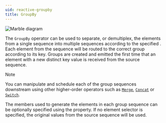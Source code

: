 ```yaml
---
uid: reactive-groupby
title: GroupBy
---
```


![Marble diagram](~/images/reactive-groupby.svg)

The `GroupBy` operator can be used to separate, or demultiplex, the elements from a single sequence into multiple sequences according to the specified 
<xref href="Bonsai.Reactive.GroupBy.KeySelector"/>. Each element from the sequence will be routed to the correct group according to its key. Groups are created and emitted the first time that an element with a new distinct key value is received from the source sequence.

> [!Note]
> You can manipulate and schedule each of the group sequences downstream using other higher-order operators such as [`Merge`](xref:Bonsai.Reactive.Merge), [`Concat`](xref:Bonsai.Reactive.Concat) or [`Switch`](xref:Bonsai.Reactive.Switch).

The members used to generate the elements in each group sequence can be optionally specified using the <xref href="Bonsai.Reactive.GroupBy.ElementSelector"/> property. If no element selector is specified, the original values from the source sequence will be used.
